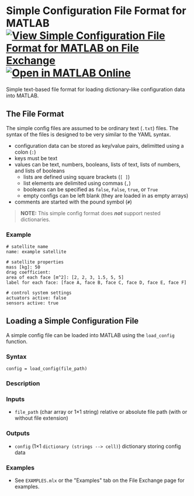 # Simple Configuration File Format for MATLAB [![View Simple Configuration File Format for MATLAB on File Exchange](https://www.mathworks.com/matlabcentral/images/matlab-file-exchange.svg)](https://www.mathworks.com/matlabcentral/fileexchange/129884-simple-configuration-file-format-for-matlab) [![Open in MATLAB Online](https://www.mathworks.com/images/responsive/global/open-in-matlab-online.svg)](https://matlab.mathworks.com/open/github/v1?repo=tamaskis/load_config-MATLAB)

Simple text-based file format for loading dictionary-like configuration data into MATLAB.

## The File Format

The simple config files are assumed to be ordinary text (`.txt`) files. The syntax of the files is designed to be very similar to the YAML syntax.
- configuration data can be stored as key/value pairs, delimitted using a colon (`:`)
- keys must be text
- values can be text, numbers, booleans, lists of text, lists of numbers, and lists of booleans
	- lists are defined using square brackets (`[ ]`)
	- list elements are delimited using commas (`,`)
	- booleans can be specified as `false`, `False`, `true`, or `True`
	- empty configs can be left blank (they are loaded in as empty arrays)
- comments are started with the pound symbol (`#`)

> **NOTE:** This simple config format does **_not_** support nested dictionaries.


### Example

```
# satellite name
name: example satellite

# satellite properties
mass [kg]: 50
drag coefficient:
area of each face [m^2]: [2, 2, 3, 1.5, 5, 5]
label for each face: [face A, face B, face C, face D, face E, face F]

# control system settings
actuators active: false
sensors active: true
```


## Loading a Simple Configuration File

A simple config file can be loaded into MATLAB using the `load_config` function.


### Syntax

`config = load_config(file_path)`

### Description

### Inputs

- `file_path` (char array or 1×1 string) relative or absolute file path (with or without file extension)

### Outputs

- `config` (1×1 `dictionary (strings --> cell)`) dictionary storing config data

### Examples
- See `EXAMPLES.mlx` or the "Examples" tab on the File Exchange page for examples.